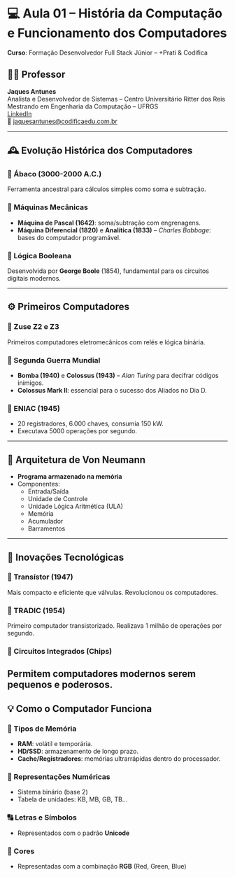 # 💻 Aula 01 – História da Computação e Funcionamento dos Computadores

**Curso**: Formação Desenvolvedor Full Stack Júnior – +Prati & Codifica

## 👨‍🏫 Professor

**Jaques Antunes**  
Analista e Desenvolvedor de Sistemas – Centro Universitário Ritter dos Reis  
Mestrando em Engenharia da Computação – UFRGS  
[LinkedIn](https://www.linkedin.com/in/jaques-antunes)  
📧 jaquesantunes@codificaedu.com.br

---

## 🕰️ Evolução Histórica dos Computadores

### 📍 Ábaco (3000-2000 A.C.)

Ferramenta ancestral para cálculos simples como soma e subtração.

### 📍 Máquinas Mecânicas

- **Máquina de Pascal (1642)**: soma/subtração com engrenagens.
- **Máquina Diferencial (1820)** e **Analítica (1833)** – _Charles Babbage_: bases do computador programável.

### 📍 Lógica Booleana

Desenvolvida por **George Boole** (1854), fundamental para os circuitos digitais modernos.

---

## ⚙️ Primeiros Computadores

### 🧠 Zuse Z2 e Z3

Primeiros computadores eletromecânicos com relés e lógica binária.

### 🧠 Segunda Guerra Mundial

- **Bomba (1940)** e **Colossus (1943)** – _Alan Turing_ para decifrar códigos inimigos.
- **Colossus Mark II**: essencial para o sucesso dos Aliados no Dia D.

### 🧠 ENIAC (1945)

- 20 registradores, 6.000 chaves, consumia 150 kW.
- Executava 5000 operações por segundo.

---

## 🧠 Arquitetura de Von Neumann

- **Programa armazenado na memória**
- Componentes:
  - Entrada/Saída
  - Unidade de Controle
  - Unidade Lógica Aritmética (ULA)
  - Memória
  - Acumulador
  - Barramentos

---

## 🔬 Inovações Tecnológicas

### 🔌 Transístor (1947)

Mais compacto e eficiente que válvulas. Revolucionou os computadores.

### 🧪 TRADIC (1954)

Primeiro computador transistorizado. Realizava 1 milhão de operações por segundo.

### 🔧 Circuitos Integrados (Chips)

## Permitem computadores modernos serem pequenos e poderosos.

## 💡 Como o Computador Funciona

### 💾 Tipos de Memória

- **RAM**: volátil e temporária.
- **HD/SSD**: armazenamento de longo prazo.
- **Cache/Registradores**: memórias ultrarrápidas dentro do processador.

### 🔢 Representações Numéricas

- Sistema binário (base 2)
- Tabela de unidades: KB, MB, GB, TB...

### 🔠 Letras e Símbolos

- Representados com o padrão **Unicode**

### 🌈 Cores

- Representadas com a combinação **RGB** (Red, Green, Blue)
